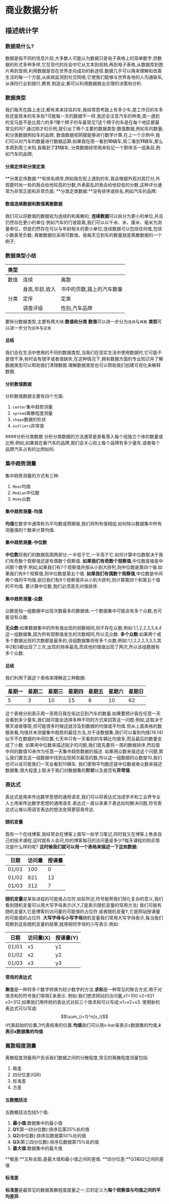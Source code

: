 # 商业数据分析

## 描述统计学

### 数据是什么?
数据是指不同的信息片段,大多数人可能认为数据只是电子表格上的简单数字,但数据的形式多种多样,它在现代的社会中它从文本到视频,再到电子表格,从数据库到图片再到音频,利用数据是现在世界走向成功的新途径.数据几乎可以用来理解和改善生活的每一个方面,从疾病监测到社交网络,它使我们能够与世界各地的人沟通联系,从保险行业到银行,教育,制造业,都可以利用数据做出合理的决策和分析.

### 数据类型
我们每天在路上走过,都有来来往往的车,我经常思考路上有多少车,是工作日的车多些还是周末的车多些?可能每一天的数据不一样,我还会注意汽车的种类,周一遇到的宝马是不是比周六的多?哪个牌子的车最常见?这个牌子的车是在每个地区都最常见的吗?
通过刚才的示例,就引出了两个主要的数据类型:数值数据,例如车的数量;和分类数据例如车的品牌;
数值数据视网膜能够进行数学计算,在上一个示例中,我们可以对汽车的数量进行数据运算;如果我在周一看到**10**辆车,周二看到**11**辆车,那么本周到周三未知,我看到了**21**辆车;
分类数据经常用来标记一个群体活一组条目,例如汽车的品牌;

#### 分类定序和分类定类
**分类定序数据:**有排名顺序,例如我在街上遇到的车,我会根据外观对其打分,外观更时尚一些的我会给他较高的分数,外表脏乱的我会给他较低的分数,这种评分通常为非常正面和非常负面;
**分类定类数据:**没有排序或排名,例如汽车的品牌;

#### 数值连续数据和数值离散数据
我们可以将数值的数据视为连续的和离散的;
**连续数据**可以拆分为更小的单位,并且仍然存在更小的单位.例如汽车的行驶距离,我们可以以千米、米、厘米、毫米为测量单位，但是仍然存在可以与年龄相关的更小单位;连续数据可以包括任何值,包括小数甚至负数;
离散数据仅采用可数值。我每天见到车的数量就是离散数据的一个例子;

### 数据类型小结
| 类型 |     |     |
| --- | --- | --- |
| 数值 | 连续 | 离散 |
|  | 身高,年龄,收入 | 书中的页数,路上的汽车数量 |
| 分类 | 定序 | 定类 |
|  | 调查评级 | 性别,汽车品牌 |

要拆分数据类型,主要有两大块:**数值和分类**
**数值**可以进一步分为`连续`与`离散`
**类型**可以进一步分为`定序`与`定类`


#### 总结
我们会在生活中使用的不同的数据类型,当我们在现实生活中使用数据时,它可能不是很干净,有时会有错字或者值缺失,在这种情况下,拥有数据方面的专业知识并了解数据类型可以帮助我们清理数据.理解数据类型也可以帮助我们创建可视化来解释数据.

#### 分析数值数据
分析数值数据主要有四个方面:
1. `center`集中趋势测量
2. `spread`离散程度测量
3. `shape`数据的形状
4. `outliers`异常值

####分析分类数据
分析分类数据的方法通常是查看落入每个组独立个体的数量或比例.例如,如果我在看汽车的品牌,我们会关心街上每个品牌有多少量车,或者每个品牌汽车占有的比例如何.

### 集中趋势测量
集中趋势测量的方式有三种:
1. `Mean`均值
2. `Median`中位数
3. `Mode`众数

#### 集中趋势测量-均值
**均值**在数学中通常称为平均数或预期值,我们将所有值相加,如何除以数据集中所有测量值的个数来计算均值.

#### 集中趋势测量-中位数
**中位数**将我们的数据氛围两部分,一半低于它,一半高于它.如何计算中位数取决于我们有奇数个观察值还是有偶数个观察值.
**如果我们有奇数个观察值**,中位数直接是中间那个数字.例如,如果我们有7个观察值并按从小到大排列,则中位数是第四个值.如果我们有9个观察值,则中位数是第五个值.
**如果我们有偶数个观察值**,中位数是中间两个值的平均值.丽日我们有8个观察值并从小到大排列,则计算第四个和第五个值的平均值.
要计算中位数,我们必须首先对值排序.

#### 集中趋势测量-众数
众数是指一组数据中出现次数最多的数据值.一个数据集中可能会有多个众数,也可能没有众数.

**无众数**:如果数据集中的所有值出现的频数相同,则不存在众数;例如:1,1,2,2,3,3,4,4这一组数据集,因为所有观察值发生的次数相同,所以无众数.
**多个众数**:如果两个或多个数据出现的次数都是最多的,该组数据集则有多个众数;例如:1,1,2,2,2,3,3,3,其中2和3都出现了三次,出现的频率最高,而其他的值值出现了两次,所以该组数据有多个众数.

#### 总结
我们利用下面这个表格来理解这三种数据:

| 星期一 | 星期二 | 星期三 | 星期四 | 星期五 | 星期六 | 星期日 |
| --- | --- | --- | --- | --- | --- | --- |
| 5 | 3 | 10 | 15 | 8 | 10 | 62 |

这个表格分别表示周一至周日我在街边见到汽车的数量.如果要预计我在任意一天会看到多少量车,我们就可能会选择多种不同的方式来回答这一问题.例如,这取决于哪天或者哪周,但可能很多时候这就涉及到数据的均值或平均值.但从上面表格的数据来看,均值并未测量集中趋势的最佳方法,对于该数据集,我们可以看到均值(16.14)似乎不在数据的中间位置,七天中只有一天看到的车辆比均值多,而且最后的数量变成了小数.
如果用中位数来描述刚才的问题,我们首先要将一周的数据排序,然后取中间的数值10来作为任意一天集中趋势数据的描述.
如果用众数来描述这个问题,那么我们要去这一组数据中找到出现频次最高的数,所以这一组数据的众数是10,我们也可以说可能我们一天会看到10辆车.
我们使用平均数还是中位数或者众数来描述数据集,很大程度上取决于我们对数据集的**形状**以及是否有**异常值**.

### 表达式
表达式是用来传达数学思想的通用语言,我们可以将表达式当成学术和工业界专业人士用来传达数学思想的通用语言.表达式一直以来勇于表达如何解决问题,符号表达式让难以用语言表达的想法变得更容易传达.

#### 随机变量
我有一个在线博客,我经常会在博客上面写一些学习笔记,同时我又在博客上售卖自己的技术课程.这时就有人会问,你的博客每日的访问量是多少?每天课程的购买情况是什么样的呢?
**这时候我们就可以用一个表格来描述一下这些数据:**

| 日期 | 访问量 | 授课量 |
| --- | --- | --- |
| 01/01 | 100 | 0 |
| 01/02 | 821 | 12 |
| 01/03 | 312 | 7 |

**随机变量**是某些进程的可能值占位符.如前所述,符号能帮我们简化复杂的意义,我们看到随机变量可以用大写字母表示(X,Y,Z是表示随机变量的常用方法)
我们可能有随机变量X,它是博客的访问量的可能值的占位符.或者随机变量Y,它是网站授课量的可能值的占位符.
**大写字母与小写字母**随机变量我们常用大写字母表示,每当我们观察到这些随机变量的结果,就用相同字母的小写表示.例如:

| 日期 | 访问量(X) | 授课量(Y) |
| --- | --- | --- |
| 01/01 | x1 | y1 |
| 01/02 | x2 | y2 |
| 01/03 | x3 | y3 |

#### 常用的表达式
**聚合**是一种将多个数字转换为较少数字的方法.**求和**是一种常见的聚合方式.用于对值求和的符号我们常用Σ来表示. 
例如:我们想求网站的访问量,x1=100  x2=821  x3=312,如果我们用传统的表达式对前三个值求和可以写成:x1+x2+x3.
使用新的表达式可以写成:$$\sum_{i=1}^n{x_i}$$i代表起始的位置,3代表结束的位置.
**​均值**我们可以用x-bar来表示x数据集的均值,**x̄表示x数据集的均值**

### 离散程度测量
离散程度测量用户告诉我们数据之间的分散程度,常见的离散程度测量包括:
1. 极差
2. 四分位差(IQR)
3. 标准差
4. 方差

#### 五数概括法
五数概括法包括5个值:
1. **最小值**:数据集中的最小值
2. **Q1**(第一四分位数):排序后第25%处的值
3. **Q2**(中位数):排序后数据第50%处的值
4. **Q3**(第三四分位数):排序后数据第75%处的值
5. **最大值**:数据集中的最大值

**极差:**又称全距,是最大值和最小值之间的差值.
**四分位差:**Q3和Q1之间的差值

#### 标准差
**标准差**是最常见的数据离散程度度量之一,它的定义为**每个观察值与均值之间的平均差异**.

